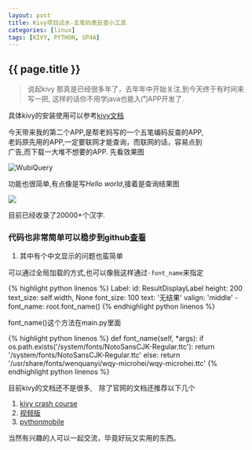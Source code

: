 ```yaml
---
layout: post
title: Kivy项目试水-五笔码表反查小工具
categories: [linux]
tags: [KIVY, PYTHON, SP4A]
---
```

<h2>{{ page.title }}</h2>

>说起kivy 那真是已经很多年了，去年年中开始关注,到今天终于有时间来  
写一把, 这样的话你不用学java也能入门APP开发了.

具体kivy的安装使用可以参考[kivy文档](https://kivy.org/docs/gettingstarted/intro.html)

今天带来我的第二个APP,是帮老妈写的一个五笔编码反查的APP,  
老妈原先用的APP,一定要联网才能查询，而联网的话，容易点到  
广告,而下载一大堆不想要的APP. 先看效果图

![WubiQuery](https://67.media.tumblr.com/64ff41fc305745bf7e549dbfac2f98ba/tumblr_o80m1gEiHy1r68ev5o1_540.png)

功能也很简单,有点像是写*Hello world*,接着是查询结果图

![](https://67.media.tumblr.com/90a778d34cb8b6503489dc1a31265801/tumblr_o7z9mmn9Y51r68ev5o1_1280.png)

目前已经收录了20000+个汉字.




### 代码也非常简单可以稳步到github[查看](https://github.com/doomzhou/WubiQuery)

1. 其中有个中文显示的问题也蛮简单

可以通过全局加载的方式,也可以像我这样通过`-font_name`来指定

 {% highlight python linenos %}
Label:
    id: ResultDisplayLabel
    height: 200
    text_size: self.width, None
    font_size: 100
    text: '无结果'
    valign: 'middle'
    -font_name: root.font_name()
 {% endhighlight python linenos %}

font_name()这个方法在main.py里面

 {% highlight python linenos %}
def font_name(self, *args):
    if os.path.exists('/system/fonts/NotoSansCJK-Regular.ttc'):
        return '/system/fonts/NotoSansCJK-Regular.ttc'
    else:
        return '/usr/share/fonts/wenquanyi/wqy-microhei/wqy-microhei.ttc'
 {% endhighlight python linenos %}


 目前kivy的文档还不是很多,　除了官网的文档还推荐以下几个  


 1. [kivy crash course](http://inclem.net/pages/kivy-crash-course/)
 2. [视频版](https://www.youtube.com/watch?v=F7UKmK9eQLY)
 3. [pythonmobile](http://pythonmobile.blogspot.com/)

 当然有兴趣的人可以一起交流，毕竟好玩又实用的东西。
